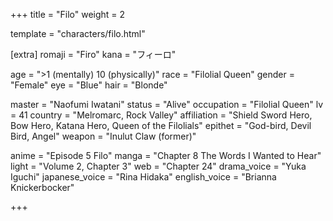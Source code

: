 +++
title = "Filo"
weight = 2

template = "characters/filo.html"

[extra]
romaji = "Firo"
kana = "フィーロ"

age = ">1 (mentally) 10 (physically)"
race = "Filolial Queen"
gender = "Female"
eye = "Blue"
hair = "Blonde"

master = "Naofumi Iwatani"
status = "Alive"
occupation = "Filolial Queen"
lv = 41
country = "Melromarc, Rock Valley"
affiliation = "Shield Sword Hero, Bow Hero, Katana Hero, Queen of the Filolials"
epithet = "God-bird, Devil Bird, Angel"
weapon = "Inulut Claw (former)"

anime = "Episode 5 Filo"
manga = "Chapter 8 The Words I Wanted to Hear"
light = "Volume 2, Chapter 3"
web = "Chapter 24"
drama_voice = "Yuka Iguchi"
japanese_voice = "Rina Hidaka"
english_voice = "Brianna Knickerbocker"

+++